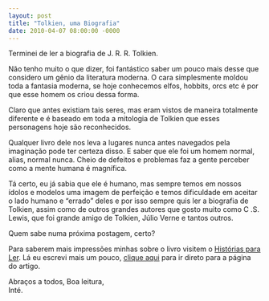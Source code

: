 ```yaml
---
layout: post
title: "Tolkien, uma Biografia"
date: 2010-04-07 08:00:00 -0000
---
```


Terminei de ler a biografia de J. R. R. Tolkien.

Não tenho muito o que dizer, foi fantástico saber um pouco mais desse que considero um gênio da literatura moderna. O cara simplesmente moldou toda a fantasia moderna, se hoje conhecemos elfos, hobbits, orcs etc é por que esse homem os criou dessa forma.

Claro que antes existiam tais seres, mas eram vistos de maneira totalmente diferente e é baseado em toda a mitologia de Tolkien que esses personagens hoje são reconhecidos.

Qualquer livro dele nos leva a lugares nunca antes navegados pela imaginação pode ter certeza disso. E saber que ele foi um homem normal, alias, normal nunca. Cheio de defeitos e problemas faz a gente perceber como a mente humana é magnífica.

Tá certo, eu já sabia que ele é humano, mas sempre temos em nossos ídolos e modelos uma imagem de perfeição e temos dificuldade em aceitar o lado humano e “errado” deles e por isso sempre quis ler a biografia de Tolkien, assim como de outros grandes autores que gosto muito como C .S. Lewis, que foi grande amigo de Tolkien, Júlio Verne e tantos outros.

Quem sabe numa próxima postagem, certo?

Para saberem mais impressões minhas sobre o livro visitem o <a href="https://historiasparaler.blogspot.com/" class="linkum">Histórias para Ler</a>. Lá eu escrevi mais um pouco, <a href="http://historiasparaler.blogspot.com/2010/04/tolkien-uma-biografia-michael-white.html" class="linkum">clique aqui</a> para ir direto para a página do artigo.

Abraços a todos,
Boa leitura,  
Inté.